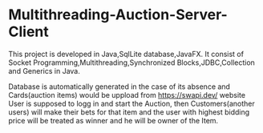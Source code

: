 # Multithreading-Auction-Server-Client
This project is developed in Java,SqlLite database,JavaFX.
It consist of Socket Programming,Multithreading,Synchronized Blocks,JDBC,Collection and Generics in Java.

Database is automatically generated in the case of its absence and Cards(auction items) would be uppload from https://swapi.dev/ website
User is supposed to logg in and start the Auction, then Customers(another users) will make their bets for that item and the user with highest bidding price will be treated as winner and he will be owner of the Item.
